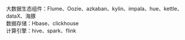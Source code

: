 大数据生态组件：Flume、Oozie、azkaban、kylin、impala、hue、kettle、dataX、海豚  
数据存储：Hbase、clickhouse  
计算引擎：hive、spark、flink
